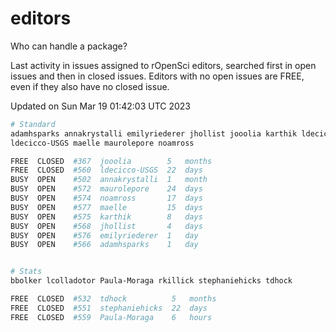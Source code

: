 # editors

Who can handle a package?

Last activity in issues assigned to rOpenSci editors, searched first in open
issues and then in closed issues. Editors with no open issues are FREE, even if
they also have no closed issue.


Updated on Sun Mar 19 01:42:03 UTC 2023

```bash
# Standard
adamhsparks annakrystalli emilyriederer jhollist jooolia karthik ldecicco
ldecicco-USGS maelle maurolepore noamross

FREE  CLOSED  #367  jooolia        5   months
FREE  CLOSED  #560  ldecicco-USGS  22  days
BUSY  OPEN    #502  annakrystalli  1   month
BUSY  OPEN    #572  maurolepore    24  days
BUSY  OPEN    #574  noamross       17  days
BUSY  OPEN    #577  maelle         15  days
BUSY  OPEN    #575  karthik        8   days
BUSY  OPEN    #568  jhollist       4   days
BUSY  OPEN    #576  emilyriederer  1   day
BUSY  OPEN    #566  adamhsparks    1   day


# Stats
bbolker lcolladotor Paula-Moraga rkillick stephaniehicks tdhock

FREE  CLOSED  #532  tdhock          5   months
FREE  CLOSED  #551  stephaniehicks  22  days
FREE  CLOSED  #559  Paula-Moraga    6   hours
```
